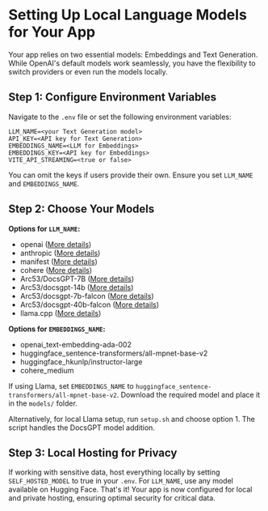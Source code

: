 # Setting Up Local Language Models for Your App

Your app relies on two essential models: Embeddings and Text Generation. While OpenAI's default models work seamlessly, you have the flexibility to switch providers or even run the models locally.

## Step 1: Configure Environment Variables

Navigate to the `.env` file or set the following environment variables:

```env
LLM_NAME=<your Text Generation model>
API_KEY=<API key for Text Generation>
EMBEDDINGS_NAME=<LLM for Embeddings>
EMBEDDINGS_KEY=<API key for Embeddings>
VITE_API_STREAMING=<true or false>
```

You can omit the keys if users provide their own. Ensure you set `LLM_NAME` and `EMBEDDINGS_NAME`.

## Step 2: Choose Your Models

**Options for `LLM_NAME`:**
- openai ([More details](https://platform.openai.com/docs/models))
- anthropic ([More details](https://docs.anthropic.com/claude/reference/selecting-a-model))
- manifest ([More details](https://python.langchain.com/docs/integrations/llms/manifest))
- cohere ([More details](https://docs.cohere.com/docs/llmu))
- Arc53/DocsGPT-7B ([More details](https://huggingface.co/Arc53/DocsGPT-7B))
- Arc53/docsgpt-14b ([More details](https://huggingface.co/Arc53/docsgpt-14b))
- Arc53/docsgpt-7b-falcon ([More details](https://huggingface.co/Arc53/docsgpt-7b-falcon))
- Arc53/docsgpt-40b-falcon ([More details](https://huggingface.co/Arc53/docsgpt-40b-falcon))
- llama.cpp ([More details](https://python.langchain.com/docs/integrations/llms/llamacpp))

**Options for `EMBEDDINGS_NAME`:**
- openai_text-embedding-ada-002
- huggingface_sentence-transformers/all-mpnet-base-v2
- huggingface_hkunlp/instructor-large
- cohere_medium

If using Llama, set `EMBEDDINGS_NAME` to `huggingface_sentence-transformers/all-mpnet-base-v2`. Download the required model and place it in the `models/` folder.

Alternatively, for local Llama setup, run `setup.sh` and choose option 1. The script handles the DocsGPT model addition.

## Step 3: Local Hosting for Privacy

If working with sensitive data, host everything locally by setting `SELF_HOSTED_MODEL` to true in your `.env`. For `LLM_NAME`, use any model available on Hugging Face.
That's it! Your app is now configured for local and private hosting, ensuring optimal security for critical data.
